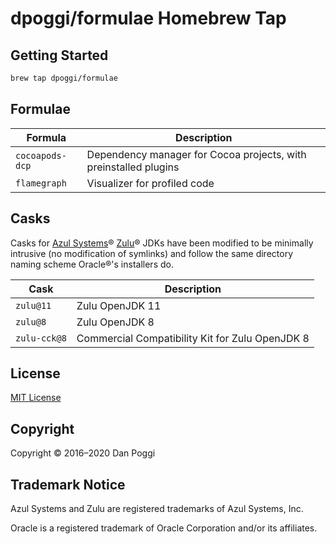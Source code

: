 # dpoggi/formulae Homebrew Tap

## Getting Started

```sh
brew tap dpoggi/formulae
```

## Formulae

Formula | Description
------- | -----------
`cocoapods-dcp` | Dependency manager for Cocoa projects, with preinstalled plugins
`flamegraph` | Visualizer for profiled code

## Casks

Casks for [Azul Systems](https://www.azul.com/)&reg;
[Zulu](https://www.azul.com/products/zulu-enterprise/)&reg; JDKs have been
modified to be minimally intrusive (no modification of symlinks) and follow
the same directory naming scheme Oracle&reg;'s installers do.

Cask | Description
---- | -----------
`zulu@11` | Zulu OpenJDK 11
`zulu@8` | Zulu OpenJDK 8
`zulu-cck@8` | Commercial Compatibility Kit for Zulu OpenJDK 8

## License

[MIT License](https://opensource.org/licenses/MIT)

## Copyright

Copyright &copy; 2016&ndash;2020 Dan Poggi

## Trademark Notice

Azul Systems and Zulu are registered trademarks of Azul Systems, Inc.

Oracle is a registered trademark of Oracle Corporation and/or its affiliates.
